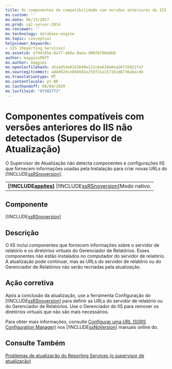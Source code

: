 ```yaml
---
title: Os componentes de compatibilidade com versões anteriores do IIS não foram detectados (Supervisor de atualização) | Microsoft Docs
ms.custom: ''
ms.date: 06/13/2017
ms.prod: sql-server-2014
ms.reviewer: ''
ms.technology: database-engine
ms.topic: conceptual
helpviewer_keywords:
- IIS [Reporting Services]
ms.assetid: e794185a-0a77-480a-9aea-d09f8760a6b8
author: maggiesMSFT
ms.author: maggies
ms.openlocfilehash: a5aad54a01b3840e121c6a63de0ea26f35921fa7
ms.sourcegitcommit: ad4d92dce894592a259721a1571b1d8736abacdb
ms.translationtype: MT
ms.contentlocale: pt-BR
ms.lasthandoff: 08/04/2020
ms.locfileid: "87582773"
---
```

# <a name="iis-backward-compatibility-components-were-not-detected-upgrade-advisor"></a>Componentes compatíveis com versões anteriores do IIS não detectados (Supervisor de Atualização)
  O Supervisor de Atualização não detecta componentes e configurações IIS que fornecem informações usadas pela Instalação para criar novas URLs do [!INCLUDE[ssRSnoversion](../../includes/ssrsnoversion-md.md)].  
  
||  
|-|  
|**[!INCLUDE[applies](../../includes/applies-md.md)]**  [!INCLUDE[ssRSnoversion](../../includes/ssrsnoversion-md.md)]Modo nativo.|  
  
## <a name="component"></a>Componente  
 [!INCLUDE[ssRSnoversion](../../includes/ssrsnoversion-md.md)]  
  
## <a name="description"></a>Descrição  
 O IIS inclui componentes que fornecem informações sobre o servidor de relatório e os diretórios virtuais do Gerenciador de Relatórios. Esses componentes não estão instalados no computador do servidor de relatório. A atualização pode continuar, mas as URLs do servidor de relatório ou do Gerenciador de Relatórios não serão recriadas pela atualização.  
  
## <a name="corrective-action"></a>Ação corretiva  
 Após a conclusão da atualização, use a ferramenta Configuração do [!INCLUDE[ssRSnoversion](../../includes/ssrsnoversion-md.md)] para definir as URLs do servidor de relatório ou do Gerenciador de Relatórios. Use o Gerenciador do IIS para remover os diretórios virtuais que não são mais necessários.  
  
 Para obter mais informações, consulte [Configurar uma URL &#40;SSRS Configuration Manager&#41;](../../reporting-services/install-windows/configure-a-url-ssrs-configuration-manager.md) nos [!INCLUDE[ssNoVersion](../../includes/ssnoversion-md.md)] manuais online do.  
  
## <a name="see-also"></a>Consulte Também  
 [Problemas de atualização do Reporting Services &#40;o supervisor de atualização&#41;](../../../2014/sql-server/install/reporting-services-upgrade-issues-upgrade-advisor.md)  
  
  
